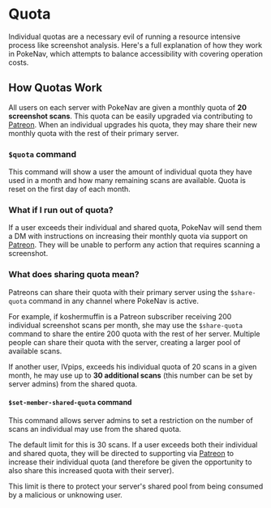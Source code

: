 # Quota

Individual quotas are a necessary evil of running a resource intensive process like screenshot analysis. Here's a full explanation of how they work in PokeNav, which attempts to balance accessibility with covering operation costs.

## How Quotas Work

All users on each server with PokeNav are given a monthly quota of **20 screenshot scans**. This quota can be easily upgraded via contributing to [Patreon](https://www.patreon.com/PokeNavBot). When an individual upgrades his quota, they may share their new monthly quota with the rest of their primary server. 

### `$quota` command

This command will show a user the amount of individual quota they have used in a month and how many remaining scans are available. Quota is reset on the first day of each month. 

### What if I run out of quota?

If a user exceeds their individual and shared quota, PokeNav will send them a DM with instructions on increasing their monthly quota via support on [Patreon](https://www.patreon.com/PokeNavBot). They will be unable to perform any action that requires scanning a screenshot.

### What does sharing quota mean?

Patreons can share their quota with their primary server using the `$share-quota` command in any channel where PokeNav is active. 

For example, if koshermuffin is a Patreon subscriber receiving 200 individual screenshot scans per month, she may use the `$share-quota` command to share the entire 200 quota with the rest of her server. Multiple people can share their quota with the server, creating a larger pool of available scans. 

If another user, IVpips, exceeds his individual quota of 20 scans in a given month, he may use up to **30 additional scans** (this number can be set by server admins) from the shared quota. 

#### `$set-member-shared-quota` command

This command allows server admins to set a restriction on the number of scans an individual may use from the shared quota. 

The default limit for this is 30 scans. If a user exceeds both their individual and shared quota, they will be directed to supporting via [Patreon](https://www.patreon.com/PokeNavBot) to increase their individual quota (and therefore be given the opportunity to also share this increased quota with their server).

This limit is there to protect your server's shared pool from being consumed by a malicious or unknowing user. 
